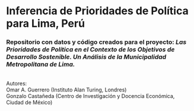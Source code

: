 # Inferencia de Prioridades de Política para Lima, Perú

### Repositorio con datos y código creados para el proyecto: *Las Prioridades de Política en el Contexto de los Objetivos de Desarrollo Sostenible. Un Análisis de la  Municipalidad Metropolitana de Lima.*
<br/>
Autores:<br/>
Omar A. Guerrero (Instituto Alan Turing, Londres)<br/>
Gonzalo Castañeda (Centro de Investigación y Docencia Económica, Ciudad de México)



